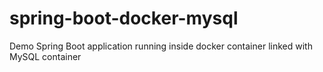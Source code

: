 # spring-boot-docker-mysql
Demo Spring Boot application running inside docker container linked with MySQL container
